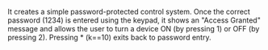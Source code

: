 It creates a simple password-protected control system. Once the correct password (1234) is entered using the keypad, it shows an "Access Granted" message and allows the user to turn a device ON (by pressing 1) or OFF (by pressing 2). Pressing * (k==10) exits back to password entry.

